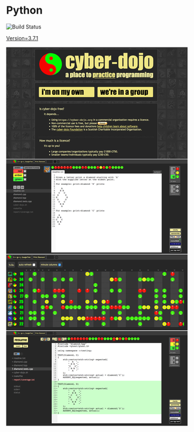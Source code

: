 # Python

![Build Status](https://travis-ci.org/cyber-dojo-languages/python.svg?branch=master)

[Version=3.7.1](https://github.com/cyber-dojo-languages/python/blob/master/check_version.sh)

![cyber-dojo.org home page](https://github.com/cyber-dojo/cyber-dojo/blob/master/shared/home_page_snapshot.png)
